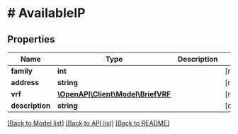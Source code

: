 # # AvailableIP

## Properties

Name | Type | Description | Notes
------------ | ------------- | ------------- | -------------
**family** | **int** |  | [readonly]
**address** | **string** |  | [readonly]
**vrf** | [**\OpenAPI\Client\Model\BriefVRF**](BriefVRF.md) |  | [readonly]
**description** | **string** |  | [optional]

[[Back to Model list]](../../README.md#models) [[Back to API list]](../../README.md#endpoints) [[Back to README]](../../README.md)
